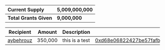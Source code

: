 
| **Current Supply** | **5,009,000,000** |  
| :--- | --- | 
| **Total Grants Given** | **9,000,000** |


| Recipient | Amount | Description |  Txn  | 
| --------- | ------ | ----------- | :---: | 
| [aybehrouz](https://github.com/aybehrouz) | 350,000 | this is a test | [0xd68e06822427be57fafb91986b5f2d89dcd097bab1e68dda0b35249f4bd0a2ea](https://bscscan.com) | 
<!---
| [Rejinderi](https://github.com/Rejinderi) | 5,000,000 | contribution/community reward ||
| [Σlias](Σlias#4904) | 2,000,000 | community reward ||
| []() | 2,000,000 | community reward ||
-->